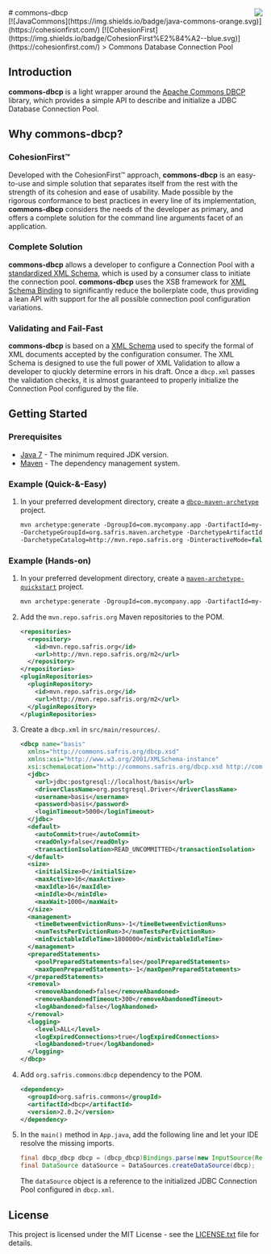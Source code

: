 <img src="http://safris.org/logo.png" align="right"/>
# commons-dbcp<br>[![JavaCommons](https://img.shields.io/badge/java-commons-orange.svg)](https://cohesionfirst.com/) [![CohesionFirst](https://img.shields.io/badge/CohesionFirst%E2%84%A2--blue.svg)](https://cohesionfirst.com/)
> Commons Database Connection Pool

## Introduction

**commons-dbcp** is a light wrapper around the [Apache Commons DBCP](https://commons.apache.org/proper/commons-dbcp/) library, which provides a simple API to describe and initialize a JDBC Database Connection Pool.

## Why **commons-dbcp**?

### CohesionFirst™

Developed with the CohesionFirst™ approach, **commons-dbcp** is an easy-to-use and simple solution that separates itself from the rest with the strength of its cohesion and ease of usability. Made possible by the rigorous conformance to best practices in every line of its implementation, **commons-dbcp** considers the needs of the developer as primary, and offers a complete solution for the command line arguments facet of an application.

### Complete Solution

**commons-dbcp** allows a developer to configure a Connection Pool with a [standardized XML Schema][dbcp-schema], which is used by a consumer class to initiate the connection pool. **commons-dbcp** uses the XSB framework for [XML Schema Binding](https://github.com/SevaSafris/xsb/) to significantly reduce the boilerplate code, thus providing a lean API with support for the all possible connection pool configuration variations.

### Validating and Fail-Fast

**commons-dbcp** is based on a [XML Schema][dbcp-schema] used to specify the formal of XML documents accepted by the configuration consumer. The XML Schema is designed to use the full power of XML Validation to allow a developer to qiuckly determine errors in his draft. Once a `dbcp.xml` passes the validation checks, it is almost guaranteed to properly initialize the Connection Pool configured by the file.

## Getting Started

### Prerequisites

* [Java 7](http://www.oracle.com/technetwork/java/javase/downloads/jdk7-downloads-1880260.html) - The minimum required JDK version.
* [Maven](https://maven.apache.org/) - The dependency management system.

### Example (Quick-&-Easy)

1. In your preferred development directory, create a [`dbcp-maven-archetype`](https://github.com/SevaSafris/dbcp-maven-archetype) project.

    ```tcsh
    mvn archetype:generate -DgroupId=com.mycompany.app -DartifactId=my-app \
    -DarchetypeGroupId=org.safris.maven.archetype -DarchetypeArtifactId=dbcp-maven-archetype \
    -DarchetypeCatalog=http://mvn.repo.safris.org -DinteractiveMode=false
    ```

### Example (Hands-on)

1. In your preferred development directory, create a [`maven-archetype-quickstart`](http://maven.apache.org/archetypes/maven-archetype-quickstart/) project.

    ```tcsh
    mvn archetype:generate -DgroupId=com.mycompany.app -DartifactId=my-app -DarchetypeArtifactId=maven-archetype-quickstart -DinteractiveMode=false
    ```

2. Add the `mvn.repo.safris.org` Maven repositories to the POM.

    ```xml
    <repositories>
      <repository>
        <id>mvn.repo.safris.org</id>
        <url>http://mvn.repo.safris.org/m2</url>
      </repository>
    </repositories>
    <pluginRepositories>
      <pluginRepository>
        <id>mvn.repo.safris.org</id>
        <url>http://mvn.repo.safris.org/m2</url>
      </pluginRepository>
    </pluginRepositories>
    ```

3. Create a `dbcp.xml` in `src/main/resources/`.

    ```xml
    <dbcp name="basis"
      xmlns="http://commons.safris.org/dbcp.xsd"
      xmlns:xsi="http://www.w3.org/2001/XMLSchema-instance"
      xsi:schemaLocation="http://commons.safris.org/dbcp.xsd http://commons.safris.org/dbcp.xsd">
      <jdbc>
        <url>jdbc:postgresql://localhost/basis</url>
        <driverClassName>org.postgresql.Driver</driverClassName>
        <username>basis</username>
        <password>basis</password>
        <loginTimeout>5000</loginTimeout>
      </jdbc>
      <default>
        <autoCommit>true</autoCommit>
        <readOnly>false</readOnly>
        <transactionIsolation>READ_UNCOMMITTED</transactionIsolation>
      </default>
      <size>
        <initialSize>0</initialSize>
        <maxActive>16</maxActive>
        <maxIdle>16</maxIdle>
        <minIdle>0</minIdle>
        <maxWait>1000</maxWait>
      </size>
      <management>
        <timeBetweenEvictionRuns>-1</timeBetweenEvictionRuns>
        <numTestsPerEvictionRun>3</numTestsPerEvictionRun>
        <minEvictableIdleTime>1800000</minEvictableIdleTime>
      </management>
      <preparedStatements>
        <poolPreparedStatements>false</poolPreparedStatements>
        <maxOpenPreparedStatements>-1</maxOpenPreparedStatements>
      </preparedStatements>
      <removal>
        <removeAbandoned>false</removeAbandoned>
        <removeAbandonedTimeout>300</removeAbandonedTimeout>
        <logAbandoned>false</logAbandoned>
      </removal>
      <logging>
        <level>ALL</level>
        <logExpiredConnections>true</logExpiredConnections>
        <logAbandoned>true</logAbandoned>
      </logging>
    </dbcp>
    ```

4. Add `org.safris.commons`:`dbcp` dependency to the POM.

    ```xml
    <dependency>
      <groupId>org.safris.commons</groupId>
      <artifactId>dbcp</artifactId>
      <version>2.0.2</version>
    </dependency>
    ```

5. In the `main()` method in `App.java`, add the following line and let your IDE resolve the missing imports.

    ```java
    final dbcp_dbcp dbcp = (dbcp_dbcp)Bindings.parse(new InputSource(Resources.getResourceOrFile("dbcp.xml").getURL().openStream()));
    final DataSource dataSource = DataSources.createDataSource(dbcp);
    ```

    The `dataSource` object is a reference to the initialized JDBC Connection Pool configured in `dbcp.xml`.

## License

This project is licensed under the MIT License - see the [LICENSE.txt](LICENSE.txt) file for details.

[dbcp-schema]: https://github.com/SevaSafris/commons-dbcp/blob/master/src/main/resources/dbcp.xsd